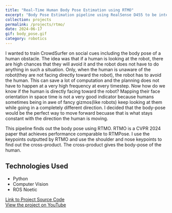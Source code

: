 ```yaml
---
title: "Real-Time Human Body Pose Estimation using RTMO"
excerpt: "Body Pose Estimation pipeline using RealSense D455 to be integrated with CrowdSurfer"
collection: projects
permalink: /projects/rtmo/
date: 2024-06-17
gif: body_pose.gif
category: robotics
---
```


I wanted to train CrowdSurfer on social cues including the body pose of a human obstacle. The idea was that if a human is looking at the robot, there are high chances that they will avoid it and the robot does not have to do anything in such a situation. Only, when the human is unaware of the robot(they are not facing directly toward the robot), the robot has to avoid the human. This can save a lot of computation and the planning does not have to happen at a very high frequency at every timestep. Now how do we know if the human is directly facing toward the robot? Mapping their face orientation in space time is not a very good indicator because humans sometimes being in awe of fancy gizmos(like robots) keep looking at them while going in a completely different direction. I decided that the body-pose would be the perfect way to move forward becuase that is what stays constant with the direction the human is moving.

This pipeline finds out the body pose using RTMO. RTMO is a CVPR 2024 paper that achieves performance comparable to RTMPose. I use the keypoints outputted by RTMO and use the shoulder and nose keypoints to find out the cross-product. The cross-product gives the body-pose of the human.


## Technologies Used

- Python
- Computer Vision
- ROS Noetic

[Link to Project Source Code](https://github.com/MysEcho/RRC-Misc/blob/main/body-pose.py)\
[View the project on YouTube](https://www.youtube.com/watch?v=Oyhp_HQT1aQ)
